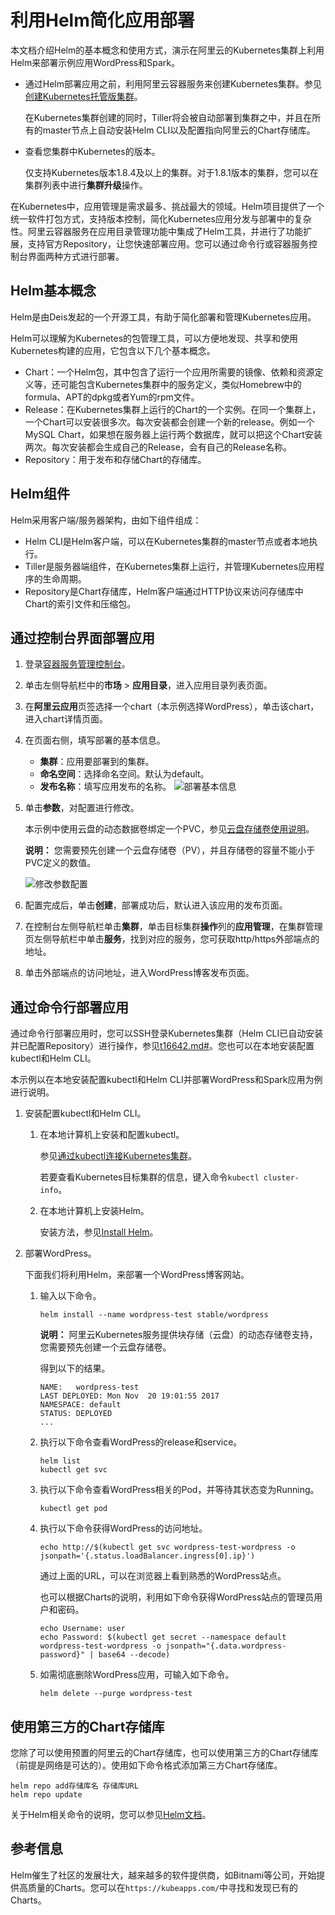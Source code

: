 # 利用Helm简化应用部署

本文档介绍Helm的基本概念和使用方式，演示在阿里云的Kubernetes集群上利用Helm来部署示例应用WordPress和Spark。

-   通过Helm部署应用之前，利用阿里云容器服务来创建Kubernetes集群。参见[创建Kubernetes托管版集群](/cn.zh-CN/Kubernetes集群用户指南/集群管理/创建集群/创建Kubernetes托管版集群.md)。

    在Kubernetes集群创建的同时，Tiller将会被自动部署到集群之中，并且在所有的master节点上自动安装Helm CLI以及配置指向阿里云的Chart存储库。

-   查看您集群中Kubernetes的版本。

    仅支持Kubernetes版本1.8.4及以上的集群。对于1.8.1版本的集群，您可以在集群列表中进行**集群升级**操作。


在Kubernetes中，应用管理是需求最多、挑战最大的领域。Helm项目提供了一个统一软件打包方式，支持版本控制，简化Kubernetes应用分发与部署中的复杂性。阿里云容器服务在应用目录管理功能中集成了Helm工具，并进行了功能扩展，支持官方Repository，让您快速部署应用。您可以通过命令行或容器服务控制台界面两种方式进行部署。

## Helm基本概念

Helm是由Deis发起的一个开源工具，有助于简化部署和管理Kubernetes应用。

Helm可以理解为Kubernetes的包管理工具，可以方便地发现、共享和使用Kubernetes构建的应用，它包含以下几个基本概念。

-   Chart：一个Helm包，其中包含了运行一个应用所需要的镜像、依赖和资源定义等，还可能包含Kubernetes集群中的服务定义，类似Homebrew中的formula、APT的dpkg或者Yum的rpm文件。
-   Release：在Kubernetes集群上运行的Chart的一个实例。在同一个集群上，一个Chart可以安装很多次。每次安装都会创建一个新的release。例如一个MySQL Chart，如果想在服务器上运行两个数据库，就可以把这个Chart安装两次。每次安装都会生成自己的Release，会有自己的Release名称。
-   Repository：用于发布和存储Chart的存储库。

## Helm组件

Helm采用客户端/服务器架构，由如下组件组成：

-   Helm CLI是Helm客户端，可以在Kubernetes集群的master节点或者本地执行。
-   Tiller是服务器端组件，在Kubernetes集群上运行，并管理Kubernetes应用程序的生命周期。
-   Repository是Chart存储库，Helm客户端通过HTTP协议来访问存储库中Chart的索引文件和压缩包。

## 通过控制台界面部署应用

1.  登录[容器服务管理控制台](https://cs.console.aliyun.com)。

2.  单击左侧导航栏中的**市场** \> **应用目录**，进入应用目录列表页面。

3.  在**阿里云应用**页签选择一个chart（本示例选择WordPress），单击该chart，进入chart详情页面。

4.  在页面右侧，填写部署的基本信息。

    -   **集群**：应用要部署到的集群。
    -   **命名空间**：选择命名空间。默认为default。
    -   **发布名称**：填写应用发布的名称。
    ![部署基本信息](https://static-aliyun-doc.oss-accelerate.aliyuncs.com/assets/img/zh-CN/0085659951/p10397.png)

5.  单击**参数**，对配置进行修改。

    本示例中使用云盘的动态数据卷绑定一个PVC，参见[云盘存储卷使用说明](/cn.zh-CN/Kubernetes集群用户指南/存储管理-Flexvolume/云盘存储卷/云盘存储卷使用说明.md)。

    **说明：** 您需要预先创建一个云盘存储卷（PV），并且存储卷的容量不能小于PVC定义的数值。

    ![修改参数配置](https://static-aliyun-doc.oss-accelerate.aliyuncs.com/assets/img/zh-CN/0085659951/p10398.png)

6.  配置完成后，单击**创建**，部署成功后，默认进入该应用的发布页面。

7.  在控制台左侧导航栏单击**集群**，单击目标集群**操作**列的**应用管理**，在集群管理页左侧导航栏中单击**服务**，找到对应的服务，您可获取http/https外部端点的地址。

8.  单击外部端点的访问地址，进入WordPress博客发布页面。


## 通过命令行部署应用

通过命令行部署应用时，您可以SSH登录Kubernetes集群（Helm CLI已自动安装并已配置Repository）进行操作，参见[t16642.md\#](/cn.zh-CN/Kubernetes集群用户指南/集群管理/连接集群/通过SSH访问Kubernetes集群.md)。您也可以在本地安装配置kubectl和Helm CLI。

本示例以在本地安装配置kubectl和Helm CLI并部署WordPress和Spark应用为例进行说明。

1.  安装配置kubectl和Helm CLI。

    1.  在本地计算机上安装和配置kubectl。

        参见[通过kubectl连接Kubernetes集群](/cn.zh-CN/Kubernetes集群用户指南/集群管理/连接集群/通过kubectl连接Kubernetes集群.md)。

        若要查看Kubernetes目标集群的信息，键入命令`kubectl cluster-info`。

    2.  在本地计算机上安装Helm。

        安装方法，参见[Install Helm](https://github.com/helm/helm)。

2.  部署WordPress。

    下面我们将利用Helm，来部署一个WordPress博客网站。

    1.  输入以下命令。

        ```
        helm install --name wordpress-test stable/wordpress
        ```

        **说明：** 阿里云Kubernetes服务提供块存储（云盘）的动态存储卷支持，您需要预先创建一个云盘存储卷。

        得到以下的结果。

        ```
        NAME:   wordpress-test
        LAST DEPLOYED: Mon Nov  20 19:01:55 2017
        NAMESPACE: default
        STATUS: DEPLOYED
        ...
        ```

    2.  执行以下命令查看WordPress的release和service。

        ```
        helm list
        kubectl get svc
        ```

    3.  执行以下命令查看WordPress相关的Pod，并等待其状态变为Running。

        ```
        kubectl get pod
        ```

    4.  执行以下命令获得WordPress的访问地址。

        ```
        echo http://$(kubectl get svc wordpress-test-wordpress -o jsonpath='{.status.loadBalancer.ingress[0].ip}')
        ```

        通过上面的URL，可以在浏览器上看到熟悉的WordPress站点。

        也可以根据Charts的说明，利用如下命令获得WordPress站点的管理员用户和密码。

        ```
        echo Username: user
        echo Password: $(kubectl get secret --namespace default wordpress-test-wordpress -o jsonpath="{.data.wordpress-password}" | base64 --decode)
        ```

    5.  如需彻底删除WordPress应用，可输入如下命令。

        ```
        helm delete --purge wordpress-test
        ```


## 使用第三方的Chart存储库

您除了可以使用预置的阿里云的Chart存储库，也可以使用第三方的Chart存储库（前提是网络是可达的）。使用如下命令格式添加第三方Chart存储库。

```
helm repo add存储库名 存储库URL
helm repo update
```

关于Helm相关命令的说明，您可以参见[Helm文档](https://docs.helm.sh/helm/#helm-repo-add)。

## 参考信息

Helm催生了社区的发展壮大，越来越多的软件提供商，如Bitnami等公司，开始提供高质量的Charts。您可以在`https://kubeapps.com/`中寻找和发现已有的Charts。

